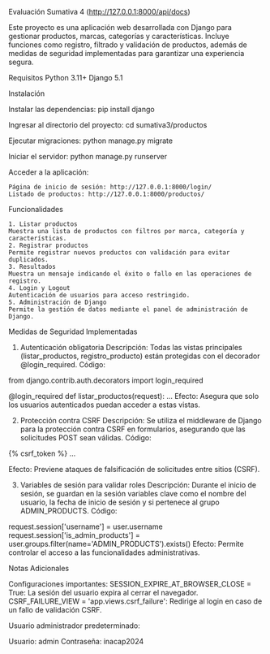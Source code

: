 Evaluación Sumativa 4 (http://127.0.0.1:8000/api/docs)


Este proyecto es una aplicación web desarrollada con Django para gestionar productos, marcas, categorías y características. Incluye funciones como registro, filtrado y validación de productos, además de medidas de seguridad implementadas para garantizar una experiencia segura.

Requisitos
Python 3.11+
Django 5.1

Instalación

Instalar las dependencias:
    pip install django

Ingresar al directorio del proyecto:
    cd sumativa3/productos

Ejecutar migraciones:
    python manage.py migrate

Iniciar el servidor:
    python manage.py runserver

Acceder a la aplicación:

    Página de inicio de sesión: http://127.0.0.1:8000/login/
    Listado de productos: http://127.0.0.1:8000/productos/

Funcionalidades

    1. Listar productos
    Muestra una lista de productos con filtros por marca, categoría y características.
    2. Registrar productos
    Permite registrar nuevos productos con validación para evitar duplicados.
    3. Resultados
    Muestra un mensaje indicando el éxito o fallo en las operaciones de registro.
    4. Login y Logout
    Autenticación de usuarios para acceso restringido.
    5. Administración de Django
    Permite la gestión de datos mediante el panel de administración de Django.


Medidas de Seguridad Implementadas

1. Autenticación obligatoria
Descripción: Todas las vistas principales (listar_productos, registro_producto) están protegidas con el decorador @login_required.
Código:

from django.contrib.auth.decorators import login_required

@login_required
def listar_productos(request):
    ...
Efecto: Asegura que solo los usuarios autenticados puedan acceder a estas vistas.

2. Protección contra CSRF
Descripción: Se utiliza el middleware de Django para la protección contra CSRF en formularios, asegurando que las solicitudes POST sean válidas.
Código:

<form method="POST">
    {% csrf_token %}
    ...
</form>
Efecto: Previene ataques de falsificación de solicitudes entre sitios (CSRF).

3. Variables de sesión para validar roles
Descripción: Durante el inicio de sesión, se guardan en la sesión variables clave como el nombre del usuario, la fecha de inicio de sesión y si pertenece al grupo ADMIN_PRODUCTS.
Código:

request.session['username'] = user.username
request.session['is_admin_products'] = user.groups.filter(name='ADMIN_PRODUCTS').exists()
Efecto: Permite controlar el acceso a las funcionalidades administrativas.

Notas Adicionales

Configuraciones importantes:
SESSION_EXPIRE_AT_BROWSER_CLOSE = True: La sesión del usuario expira al cerrar el navegador.
CSRF_FAILURE_VIEW = 'app.views.csrf_failure': Redirige al login en caso de un fallo de validación CSRF.

Usuario administrador predeterminado:

Usuario: admin
Contraseña: inacap2024